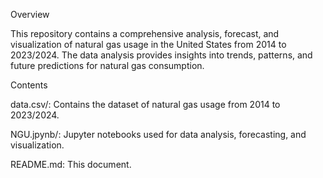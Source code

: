 Overview

This repository contains a comprehensive analysis, forecast, and visualization of natural gas usage in the United States from 2014 to 2023/2024. The data analysis provides insights into trends, patterns, and future predictions for natural gas consumption.

Contents

data.csv/: Contains the dataset of natural gas usage from 2014 to 2023/2024.

NGU.jpynb/: Jupyter notebooks used for data analysis, forecasting, and visualization.

README.md: This document.
